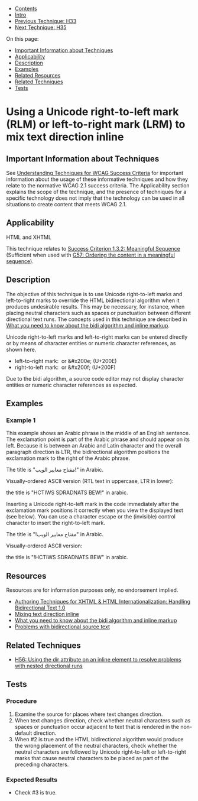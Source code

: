 -   [Contents](https://www.w3.org/WAI/WCAG21/Techniques/#techniques "Table of Contents")
-   [Intro](https://www.w3.org/WAI/WCAG21/Techniques/#introduction "Introduction to Techniques")
-   [Previous Technique: H33](H33)
-   [Next Technique: H35](H35)

On this page:

-   [Important Information about Techniques](#important-information)
-   [Applicability](#applicability)
-   [Description](#description)
-   [Examples](#examples)
-   [Related Resources](#resources)
-   [Related Techniques](#related)
-   [Tests](#tests)

Using a Unicode right-to-left mark (RLM) or left-to-right mark (LRM) to mix text direction inline
=================================================================================================

Important Information about Techniques
--------------------------------------

See [Understanding Techniques for WCAG Success Criteria](https://www.w3.org/WAI/WCAG21/Understanding/understanding-techniques) for important information about the usage of these informative techniques and how they relate to the normative WCAG 2.1 success criteria. The Applicability section explains the scope of the technique, and the presence of techniques for a specific technology does not imply that the technology can be used in all situations to create content that meets WCAG 2.1.

Applicability
-------------

HTML and XHTML

This technique relates to [Success Criterion 1.3.2: Meaningful Sequence](https://www.w3.org/WAI/WCAG21/Understanding/meaningful-sequence) (Sufficient when used with [G57: Ordering the content in a meaningful sequence](../general/G57)).

Description
-----------

The objective of this technique is to use Unicode right-to-left marks and left-to-right marks to override the HTML bidirectional algorithm when it produces undesirable results. This may be necessary, for instance, when placing neutral characters such as spaces or punctuation between different directional text runs. The concepts used in this technique are described in [What you need to know about the bidi algorithm and inline markup](https://www.w3.org/International/articles/inline-bidi-markup/).

Unicode right-to-left marks and left-to-right marks can be entered directly or by means of character entities or numeric character references, as shown here.

-   left-to-right mark: &lrm; or &\#x200e; (U+200E)
-   right-to-left mark: &rlm; or &\#x200f; (U+200F)

Due to the bidi algorithm, a source code editor may not display character entities or numeric character references as expected.

Examples
--------

### Example 1

This example shows an Arabic phrase in the middle of an English sentence. The exclamation point is part of the Arabic phrase and should appear on its left. Because it is between an Arabic and Latin character and the overall paragraph direction is LTR, the bidirectional algorithm positions the exclamation mark to the right of the Arabic phrase.

The title is "<span lang="ar">مفتاح معايير الويب!</span>" in Arabic.

Visually-ordered ASCII version (RTL text in uppercase, LTR in lower):

the title is "HCTIWS SDRADNATS BEW!" in arabic.

Inserting a Unicode right-to-left mark in the code immediately after the exclamation mark positions it correctly when you view the displayed text (see below). You can use a character escape or the (invisible) control character to insert the right-to-left mark.

The title is "<span lang="ar">مفتاح معايير الويب!‏</span>" in Arabic.

Visually-ordered ASCII version:

the title is "!HCTIWS SDRADNATS BEW" in arabic.

Resources
---------

Resources are for information purposes only, no endorsement implied.

-   [Authoring Techniques for XHTML & HTML Internationalization: Handling Bidirectional Text 1.0](https://www.w3.org/TR/i18n-html-tech-bidi/)
-   [Mixing text direction inline](https://www.w3.org/TR/i18n-html-tech-bidi/#ri20030218.135304584)
-   [What you need to know about the bidi algorithm and inline markup](https://www.w3.org/International/articles/inline-bidi-markup/)
-   [Problems with bidirectional source text](https://www.w3.org/International/geo/html-tech/tech-bidi.html#bidisource)

Related Techniques
------------------

-   [H56: Using the dir attribute on an inline element to resolve problems with nested directional runs](https://www.w3.org/WAI/WCAG21/Techniques/html/H56)

Tests
-----

### Procedure

1.  Examine the source for places where text changes direction.
2.  When text changes direction, check whether neutral characters such as spaces or punctuation occur adjacent to text that is rendered in the non-default direction.
3.  When \#2 is true and the HTML bidirectional algorithm would produce the wrong placement of the neutral characters, check whether the neutral characters are followed by Unicode right-to-left or left-to-right marks that cause neutral characters to be placed as part of the preceding characters.

### Expected Results

-   Check \#3 is true.
